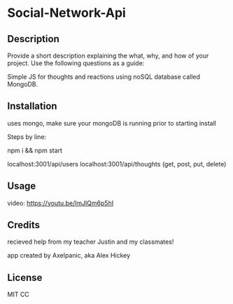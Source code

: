 # Social-Network-Api

## Description

Provide a short description explaining the what, why, and how of your project. Use the following questions as a guide:

Simple JS for thoughts and reactions using noSQL database called MongoDB. 

## Installation
uses mongo, make sure your mongoDB is running prior to starting install

Steps by line:

npm i && npm start

localhost:3001/api/users
localhost:3001/api/thoughts
(get, post, put, delete)

## Usage

video: https://youtu.be/lmJlQm6p5hI

## Credits

recieved help from my teacher Justin and my classmates!

app created by Axelpanic, aka Alex Hickey
## License

MIT CC
